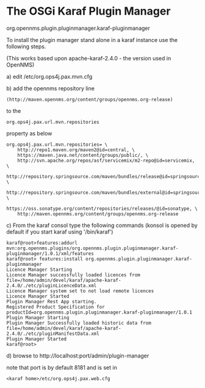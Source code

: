 # The OSGi Karaf Plugin Manager  
org.opennms.plugin.pluginmanager.karaf-pluginmanager

To install the plugin manager stand alone in a karaf instance use the following steps.

(This works based upon apache-karaf-2.4.0 - the version used in OpenNMS)

a) edit <karaf home>/etc/org.ops4j.pax.mvn.cfg

b)  add the opennms repository line
~~~~
(http://maven.opennms.org/content/groups/opennms.org-release)
~~~~
to the 
~~~~
org.ops4j.pax.url.mvn.repositories
~~~~
property as below

~~~~
org.ops4j.pax.url.mvn.repositories= \
    http://repo1.maven.org/maven2@id=central, \
    https://maven.java.net/content/groups/public/, \
    http://svn.apache.org/repos/asf/servicemix/m2-repo@id=servicemix, \
    http://repository.springsource.com/maven/bundles/release@id=springsource.release, \
    http://repository.springsource.com/maven/bundles/external@id=springsource.external, \
    https://oss.sonatype.org/content/repositories/releases/@id=sonatype, \
    http://maven.opennms.org/content/groups/opennms.org-release
~~~~

c) From the karaf consol type the following commands
(konsol is opened by default if you start karaf using '<karaf home>/bin/karaf')

~~~~
karaf@root>features:addurl mvn:org.opennms.plugins/org.opennms.plugin.pluginmanager.karaf-pluginmanager/1.0.1/xml/features
karaf@root> features:install org.opennms.plugin.pluginmanager.karaf-pluginmanager
Licence Manager Starting
Licence Manager successfully loaded licences from file=/home/admin/devel/karaf/apache-karaf-2.4.0/./etc/pluginLicenceData.xml
Licence Manager system set to not load remote licences
Licence Manager Started
Plugin Manager Rest App starting.
Registered Product Specification for productId=org.opennms.plugin.pluginmanager.karaf-pluginmanager/1.0.1
Plugin Manager Starting
Plugin Manager Successfully loaded historic data from file=/home/admin/devel/karaf/apache-karaf-2.4.0/./etc/pluginManifestData.xml
Plugin Manager Started
karaf@root> 
~~~~

d) browse to http://localhost:port/admin/plugin-manager

note that port is by default 8181 and is set in 
~~~~
<karaf home>/etc/org.ops4j.pax.web.cfg
~~~~






